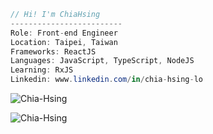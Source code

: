 ```csharp
// Hi! I'm ChiaHsing
-------------------------
Role: Front-end Engineer
Location: Taipei, Taiwan
Frameworks: ReactJS
Languages: JavaScript, TypeScript, NodeJS
Learning: RxJS
Linkedin: www.linkedin.com/in/chia-hsing-lo
```

<p><img align="center" src="https://github-readme-stats.vercel.app/api?username=Chia-Hsing" alt="Chia-Hsing" /></p>

<p align="left"><img align="left" src="https://github-readme-stats.vercel.app/api/top-langs?username=Chia-Hsing&show_icons=true&locale=en" alt="Chia-Hsing" /></p>


